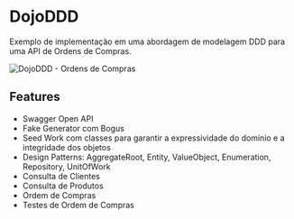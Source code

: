 # DojoDDD
Exemplo de implementação em uma abordagem de modelagem DDD para uma API de Ordens de Compras.

![DojoDDD - Ordens de Compras](https://sn3301files.storage.live.com/y4mpZfPhmJ0S0eQHshoMkIb-t7w6Up_m174IkKyc0m_rFWpn380ev47UMNP_7w01NdESV-4yKjJslHxQXOQrVbw0vOlfYqI8Yyg9BayYVJm55suA9x6S6DYvxnOCPCclPg856t3xlE_L-qMj3icUMhi-3SHlq8p47tfJcM6E5HGOAOuZW5Fq_ch6ZIHqn7G-79G?width=1280&height=720&cropmode=none)

## Features

- Swagger Open API
- Fake Generator com Bogus
- Seed Work com classes para garantir a expressividade do domínio e a integridade dos objetos
- Design Patterns: AggregateRoot, Entity, ValueObject, Enumeration, Repository, UnitOfWork
- Consulta de Clientes
- Consulta de Produtos
- Ordem de Compras
- Testes de Ordem de Compras
